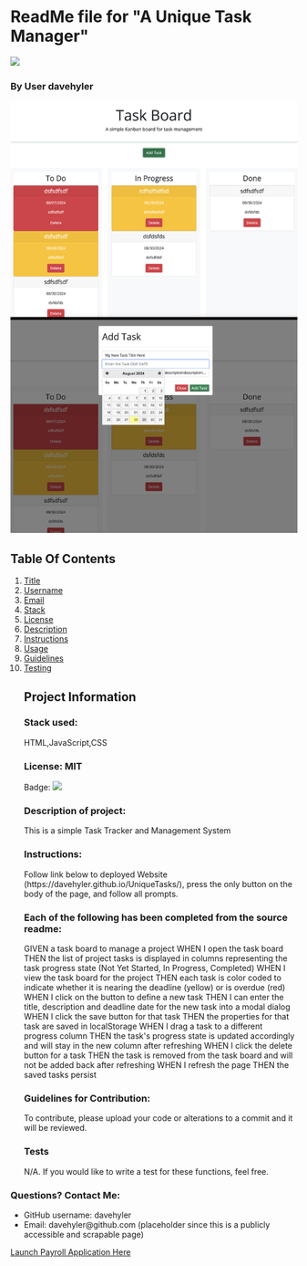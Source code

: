 <h1 id="title">ReadMe file for "A Unique Task Manager"</h1><img src = "https://badgen.net/badge/license/MIT">
<h3>By User davehyler</h3>
<!-- Optional Screenshot will show if user places one within the same directory as this readme. -->
<p><a href = "https://davehyler.github.io/UniqueTasks"><img src = "screenshot.png"></a></p> 
<nav>
<h2>Table Of Contents</h2>
<ol>
<li><a href="#title">Title</a></li>
<li><a href="#username">Username</a></li>
<li><a href="#email">Email</a></li>
<li><a href="#stack">Stack</a></li>
<li><a href="#license">License</a></li>
<li><a href="#description">Description</a></li>
<li><a href="#instructions">Instructions</a></li>
<li><a href="#usage">Usage</a></li>
<li><a href="#guidelines">Guidelines</a></li>
<li><a href="#testing">Testing</a></li>
</ol>
</nav>
<ul class="list-group">
<h2>Project Information</h2>
<h3 id="stack">Stack used:</h3>
<p>HTML,JavaScript,CSS</p>
<h3 id="license">License: MIT</h3>
<p>Badge: <a href = "https://opensource.org/license/mit"><img src = "https://badgen.net/badge/license/MIT"></a></p>
<h3 id="description">Description of project:</h3>
<p>This is a simple Task Tracker and Management System</p>
<h3 id="instructions">Instructions:</h3>
<p>Follow link below to deployed Website (https://davehyler.github.io/UniqueTasks/), press the only button on the body of the page, and follow all prompts.</p>
<h3 id="usage">Each of the following has been completed from the source readme:</h3>GIVEN a task board to manage a project
WHEN I open the task board
THEN the list of project tasks is displayed in columns representing the task progress state (Not Yet Started, In Progress, Completed)
WHEN I view the task board for the project
THEN each task is color coded to indicate whether it is nearing the deadline (yellow) or is overdue (red)
WHEN I click on the button to define a new task
THEN I can enter the title, description and deadline date for the new task into a modal dialog
WHEN I click the save button for that task
THEN the properties for that task are saved in localStorage
WHEN I drag a task to a different progress column
THEN the task's progress state is updated accordingly and will stay in the new column after refreshing
WHEN I click the delete button for a task
THEN the task is removed from the task board and will not be added back after refreshing
WHEN I refresh the page
THEN the saved tasks persist
<p>
<h3 id="guidelines">Guidelines for Contribution:</h3>
<p>To contribute, please upload your code or alterations to a commit and it will be reviewed.</p>
<h3 id="testing">Tests</h3>
<p>N/A. If you would like to write a test for these functions, feel free.</p>
</ul>
<h3>Questions? Contact Me:</h3>
<ul class="list-group">
<li class="list-group-item" id="username">GitHub username: davehyler</li>
<li class="list-group-item" id="email">Email:  davehyler@github.com (placeholder since this is a publicly accessible and scrapable page)</li>
</ul>
<a href = "https://davehyler.github.io/unique-employee-payroll-tracker/">Launch Payroll Application Here</a>
